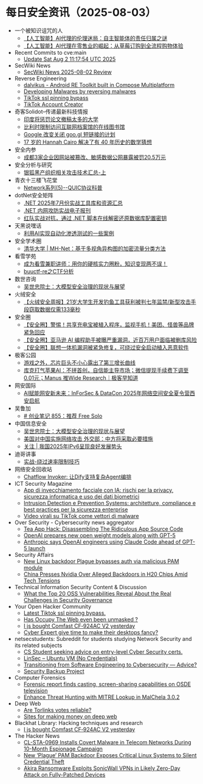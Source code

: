 # 每日安全资讯（2025-08-03）

- 一个被知识诅咒的人
  - [【人工智能】AI代理的伦理迷局：自主智能体的责任归属之谜](https://blog.csdn.net/nokiaguy/article/details/149858269)
  - [【人工智能】AI代理在零售业的崛起：从草莓订购到全流程购物体验](https://blog.csdn.net/nokiaguy/article/details/149858250)
- Recent Commits to cve:main
  - [Update Sat Aug  2 11:17:54 UTC 2025](https://github.com/trickest/cve/commit/081ba24b43cbc8eab5a5d57c04f94a71cce04330)
- SecWiki News
  - [SecWiki News 2025-08-02 Review](http://www.sec-wiki.com/?2025-08-02)
- Reverse Engineering
  - [dalvikus - Android RE Toolkit built in Compose Multiplatform](https://www.reddit.com/r/ReverseEngineering/comments/1mfrkoe/dalvikus_android_re_toolkit_built_in_compose/)
  - [Developing Malwares by reversing malwares](https://www.reddit.com/r/ReverseEngineering/comments/1mfdox1/developing_malwares_by_reversing_malwares/)
  - [TikTok ssl pinning bypass](https://www.reddit.com/r/ReverseEngineering/comments/1mg0rqc/tiktok_ssl_pinning_bypass/)
  - [TikTok Account Creator](https://www.reddit.com/r/ReverseEngineering/comments/1mfotwt/tiktok_account_creator/)
- 奇客Solidot–传递最新科技情报
  - [印度将惩罚论文撤稿太多的大学](https://www.solidot.org/story?sid=81954)
  - [比利时限制访问互联网档案馆的在线图书馆](https://www.solidot.org/story?sid=81953)
  - [Google 改变关闭 goo.gl 短链接的计划](https://www.solidot.org/story?sid=81952)
  - [17 岁的 Hannah Cairo 解决了有 40 年历史的数学猜想](https://www.solidot.org/story?sid=81951)
- 安全内参
  - [成都3家企业因网站被篡改、敏感数据公网暴露被罚20.5万元](https://mp.weixin.qq.com/s?__biz=MzI4NDY2MDMwMw==&mid=2247514777&idx=1&sn=2f664e6381c57c84f8b3b9940792c14f)
- 安全分析与研究
  - [银狐黑产组织相关攻击技术汇总-上](https://mp.weixin.qq.com/s?__biz=MzA4ODEyODA3MQ==&mid=2247493014&idx=1&sn=d1d4d36d4ef65b2473130d9f2d345680)
- 青衣十三楼飞花堂
  - [Network系列(5)--QUIC协议科普](https://mp.weixin.qq.com/s?__biz=MzUzMjQyMDE3Ng==&mid=2247488468&idx=1&sn=377befaedc10760319ceb2b47b27036d)
- dotNet安全矩阵
  - [.NET 2025年7月份实战工具库和资源汇总](https://mp.weixin.qq.com/s?__biz=MzUyOTc3NTQ5MA==&mid=2247500216&idx=1&sn=e2b2b761f809120ddefa7d1af216d8c7)
  - [.NET 内网攻防实战电子报刊](https://mp.weixin.qq.com/s?__biz=MzUyOTc3NTQ5MA==&mid=2247500216&idx=2&sn=07925ea157d7c909283b1c27c3a63835)
  - [红队实战对抗，通过 .NET 脚本在线解密还原数据库配置密钥](https://mp.weixin.qq.com/s?__biz=MzUyOTc3NTQ5MA==&mid=2247500216&idx=3&sn=ce4c94e3dc9bdb1bfcae8010b6c85c69)
- 天黑说嘿话
  - [利用AI实现自动化渗透测试的一些案例](https://mp.weixin.qq.com/s?__biz=MzI5NTQ5MTAzMA==&mid=2247484542&idx=1&sn=b98d223dc40343f2a71a6e5d5099304c)
- 安全学术圈
  - [清华大学 | MH-Net：基于多视角异构图的加密流量分类方法](https://mp.weixin.qq.com/s?__biz=MzU5MTM5MTQ2MA==&mid=2247493202&idx=1&sn=df0d88fc643d18245afe3912d14df514)
- 看雪学苑
  - [成为看雪兼职讲师：用你的硬核实力圈粉，知识变现两不误！](https://mp.weixin.qq.com/s?__biz=MjM5NTc2MDYxMw==&mid=2458597875&idx=1&sn=2cae8fe6987607d8c9878737c38de3e7)
  - [buuctf-re之CTF分析](https://mp.weixin.qq.com/s?__biz=MjM5NTc2MDYxMw==&mid=2458597875&idx=2&sn=b08592712fd8724bda5dbf293a097ee1)
- 数世咨询
  - [吴世忠院士：大模型安全治理的现状与展望](https://mp.weixin.qq.com/s?__biz=MzkxNzA3MTgyNg==&mid=2247539747&idx=1&sn=c58df5b92ce83c22e3f23ef5a7664f93)
- 火绒安全
  - [【火绒安全周报】21岁大学生开发钓鱼工具获利被判七年监禁/新型攻击手段窃取数据仅需133毫秒](https://mp.weixin.qq.com/s?__biz=MzI3NjYzMDM1Mg==&mid=2247526183&idx=1&sn=fde88032f44b94a9ec9db0d5ce3f9fcc)
- 安全圈
  - [【安全圈】警惕！共享充电宝被植入程序，监视手机！美团、怪兽等品牌紧急回应](https://mp.weixin.qq.com/s?__biz=MzIzMzE4NDU1OQ==&mid=2652070950&idx=1&sn=9240bab353134f5a4c2f327deff8fd7e)
  - [【安全圈】亚马逊 AI 编程助手被曝严重漏洞，近百万用户面临被删库风险](https://mp.weixin.qq.com/s?__biz=MzIzMzE4NDU1OQ==&mid=2652070950&idx=2&sn=4f6fb16dbaa08726d8745b5ec9066ce2)
  - [【安全圈】联想一体机漏洞被紧急修复，可绕过安全启动植入恶意软件](https://mp.weixin.qq.com/s?__biz=MzIzMzE4NDU1OQ==&mid=2652070950&idx=3&sn=b2035b38bd54d353f81c9f18d440973a)
- 极客公园
  - [游戏之外，芯片巨头不小心露出了第三增长曲线](https://mp.weixin.qq.com/s?__biz=MTMwNDMwODQ0MQ==&mid=2653083988&idx=1&sn=76dabc160e51be79b35bd1f4aaa6daf2)
  - [库克打气苹果AI：不拼首创，自信能主导市场；微信提现手续费下调至0.01元；Manus 推Wide Research｜极客早知道](https://mp.weixin.qq.com/s?__biz=MTMwNDMwODQ0MQ==&mid=2653083976&idx=1&sn=1bdfd4dfe5877a84d7d49a9c06cf5dc7)
- 网安国际
  - [AI赋能网安新未来：InForSec & DataCon 2025年网络空间安全夏令营西安启航](https://mp.weixin.qq.com/s?__biz=MzA4ODYzMjU0NQ==&mid=2652317863&idx=1&sn=58ac772acb9bbf2f88b29b60fbe074f5)
- 吴鲁加
  - [# 创业笔记 855：推荐 Free Solo](https://mp.weixin.qq.com/s?__biz=Mzg5NDY4ODM1MA==&mid=2247485618&idx=1&sn=2470a588fceadecc096e52b39a55b763)
- 中国信息安全
  - [吴世忠院士：大模型安全治理的现状与展望](https://mp.weixin.qq.com/s?__biz=MzA5MzE5MDAzOA==&mid=2664246783&idx=1&sn=69c25242342c81b5e6542a0e55c11869)
  - [美国对中国实施网络攻击 外交部：中方将采取必要措施](https://mp.weixin.qq.com/s?__biz=MzA5MzE5MDAzOA==&mid=2664246783&idx=2&sn=462e1e47cab079b733e01d2baf63119e)
  - [关注 | 我国2025年IPv6呈现良好发展势头](https://mp.weixin.qq.com/s?__biz=MzA5MzE5MDAzOA==&mid=2664246783&idx=3&sn=11eac3a84f6f7cfce151c86bd175a417)
- 迪哥讲事
  - [实战-绕过速率限制技巧](https://mp.weixin.qq.com/s?__biz=MzIzMTIzNTM0MA==&mid=2247497981&idx=1&sn=32b6498f90b693fd3bc7633062078128)
- 网络安全回收站
  - [Chatflow Invoker: 让Dify支持复杂Agent编排](https://mp.weixin.qq.com/s?__biz=Mzg2MTc1NDAxMA==&mid=2247484446&idx=1&sn=f6524a24941ed65187adc85a605fa0fd)
- ICT Security Magazine
  - [App di invecchiamento facciale con IA: rischi per la privacy, sicurezza informatica e uso dei dati biometrici](https://www.ictsecuritymagazine.com/notizie/app-dati-biometrici/)
  - [Intrusion Detection e Prevention Systems: architetture, compliance e best practices per la sicurezza enterprise](https://www.ictsecuritymagazine.com/articoli/intrusion-detection/)
  - [Video virali su TikTok come vettori di malware](https://www.ictsecuritymagazine.com/notizie/video-virali-tiktok/)
- Over Security - Cybersecurity news aggregator
  - [Tea App Hack: Disassembling The Ridiculous App Source Code](https://medium.com/@jankammerath/tea-app-hack-disassembling-the-ridiculous-app-source-code-bc585e15bf4f)
  - [OpenAI prepares new open weight models along with GPT-5](https://www.bleepingcomputer.com/news/artificial-intelligence/openai-prepares-new-open-weight-models-along-with-gpt-5/)
  - [Anthropic says OpenAI engineers using Claude Code ahead of GPT-5 launch](https://www.bleepingcomputer.com/news/artificial-intelligence/anthropic-says-openai-engineers-using-claude-code-ahead-of-gpt-5-launch/)
- Security Affairs
  - [New Linux backdoor Plague bypasses auth via malicious PAM module](https://securityaffairs.com/180701/malware/new-linux-backdoor-plague-bypasses-auth-via-malicious-pam-module.html)
  - [China Presses Nvidia Over Alleged Backdoors in H20 Chips Amid Tech Tensions](https://securityaffairs.com/180694/intelligence/china-presses-nvidia-over-alleged-backdoors-in-h20-chips-amid-tech-tensions.html)
- Technical Information Security Content & Discussion
  - [What the Top 20 OSS Vulnerabilities Reveal About the Real Challenges in Security Governance](https://www.reddit.com/r/netsec/comments/1mfh9ol/what_the_top_20_oss_vulnerabilities_reveal_about/)
- Your Open Hacker Community
  - [Latest Tiktok ssl pinning bypass.](https://www.reddit.com/r/HowToHack/comments/1mg0tvc/latest_tiktok_ssl_pinning_bypass/)
  - [Has Occupy The Web even been unmasked ?](https://www.reddit.com/r/HowToHack/comments/1mfxfqd/has_occupy_the_web_even_been_unmasked/)
  - [I js bought Comfast CF‑924AC V2 yesterday](https://www.reddit.com/r/HowToHack/comments/1mfp89p/i_js_bought_comfast_cf924ac_v2_yesterday/)
  - [Cyber Expert give time to make their desktops fancy?](https://www.reddit.com/r/HowToHack/comments/1mfj2fd/cyber_expert_give_time_to_make_their_desktops/)
- netsecstudents: Subreddit for students studying Network Security and its related subjects
  - [CS Student seeking advice on entry-level Cyber Security certs.](https://www.reddit.com/r/netsecstudents/comments/1mfxn4u/cs_student_seeking_advice_on_entrylevel_cyber/)
  - [LinSec – Ubuntu VM (No Credentials)](https://www.reddit.com/r/netsecstudents/comments/1mfy1zc/linsec_ubuntu_vm_no_credentials/)
  - [Transitioning from Software Engineering to Cybersecurity — Advice?](https://www.reddit.com/r/netsecstudents/comments/1mfiom9/transitioning_from_software_engineering_to/)
  - [Security Backup Project](https://www.reddit.com/r/netsecstudents/comments/1mflocu/security_backup_project/)
- Computer Forensics
  - [Forensic report finds casting, screen-sharing capabilities on OSDE television](https://www.reddit.com/r/computerforensics/comments/1mfzfyb/forensic_report_finds_casting_screensharing/)
  - [Enhance Threat Hunting with MITRE Lookup in MalChela 3.0.2](https://www.reddit.com/r/computerforensics/comments/1mg0czn/enhance_threat_hunting_with_mitre_lookup_in/)
- Deep Web
  - [Are Torlinks votes reliable?](https://www.reddit.com/r/deepweb/comments/1mg1f5y/are_torlinks_votes_reliable/)
  - [Sites for making money on deep web](https://www.reddit.com/r/deepweb/comments/1mg15r5/sites_for_making_money_on_deep_web/)
- Blackhat Library: Hacking techniques and research
  - [I js bought Comfast CF‑924AC V2 yesterday](https://www.reddit.com/r/blackhat/comments/1mfpcx4/i_js_bought_comfast_cf924ac_v2_yesterday/)
- The Hacker News
  - [CL-STA-0969 Installs Covert Malware in Telecom Networks During 10-Month Espionage Campaign](https://thehackernews.com/2025/08/cl-sta-0969-installs-covert-malware-in.html)
  - [New ‘Plague’ PAM Backdoor Exposes Critical Linux Systems to Silent Credential Theft](https://thehackernews.com/2025/08/new-plague-pam-backdoor-exposes.html)
  - [Akira Ransomware Exploits SonicWall VPNs in Likely Zero-Day Attack on Fully-Patched Devices](https://thehackernews.com/2025/08/akira-ransomware-exploits-sonicwall.html)
